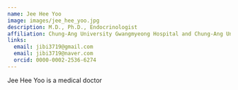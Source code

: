 ```yaml
---
name: Jee Hee Yoo
image: images/jee_hee_yoo.jpg
description: M.D., Ph.D., Endocrinologist
affiliation: Chung-Ang University Gwangmyeong Hospital and Chung-Ang University
links:
  email: jibi3719@gmail.com
  email: jibi3719@naver.com
  orcid: 0000-0002-2536-6274
---
```


Jee Hee Yoo is a medical doctor